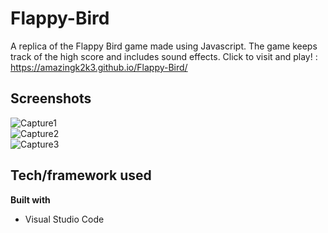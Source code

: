 # Flappy-Bird
A replica of the Flappy Bird game made using Javascript. The game keeps track of the high score and includes sound effects.
Click to visit and play! : https://amazingk2k3.github.io/Flappy-Bird/

## Screenshots

![Capture1](https://user-images.githubusercontent.com/47426594/93706541-f8e00400-fb44-11ea-969d-520b9b358ab7.PNG)
<br>
![Capture2](https://user-images.githubusercontent.com/47426594/93706542-faa9c780-fb44-11ea-8f0b-931c1fc6a791.PNG)
<br>
![Capture3](https://user-images.githubusercontent.com/47426594/93706545-fbdaf480-fb44-11ea-8bf4-f0fc1c4bba5b.PNG)
 

## Tech/framework used

<b>Built with</b>
- Visual Studio Code

